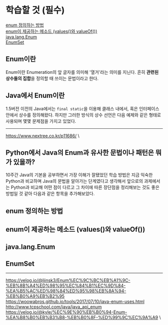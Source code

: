 # 학습할 것 (필수)

[enum 정의하는 방법]() \
[enum이 제공하는 메소드 (values()와 valueOf())]() \
[java.lang.Enum]() \
[EnumSet]()

## Enum이란

Enum이란 Enumeration의 앞 글자를 의미해 '열거'라는 의미를 지닌다. 흔히 **관련된 상수들의 집합**을 정의할 때 쓰이는 문법이라고 한다.

## Java에서 Enum이란

1.5버전 이전의 Java에서는 `final static`을 이용해 클래스 내에서, 혹은 인터페이스 안에서 상수를 정의해왔다. 하지만 그러한 방식의 상수 선언은 다음 예제와 같은 형태로 사용되며 몇몇 문제점을 가지고 있었다.



---
https://www.nextree.co.kr/p11686/ \

## Python에서 Java의 Enum과 유사한 문법이나 패턴은 뭐가 있을까?

10주간 Java의 기본을 공부하면서 가장 이해가 잘됐었던 학습 방법은 지금 익숙한 Python과 비교하며 Java의 문법을 알아가는 단계였다고 생각해서 앞으로의 과제에서는 Python과 비교해 어떤 점이 다르고 그 차이에 따른 장단점을 정리해보는 것도 좋은 방법일 것 같아 다음과 같은 항목을 추가해보았다.

## enum 정의하는 방법

## enum이 제공하는 메소드 (values()와 valueOf())

## java.lang.Enum

## EnumSet


---
https://velog.io/@ljinsk3/Enum%EC%9C%BC%EB%A1%9C-%EB%8B%A4%ED%98%95%EC%84%B1%EC%9D%84-%EA%B5%AC%ED%98%84%ED%95%98%EB%8A%94-%EB%B0%A9%EB%B2%95 \
https://woowabros.github.io/tools/2017/07/10/java-enum-uses.html \
http://www.tcpschool.com/java/java_api_enum \
https://velog.io/@kyle/%EC%9E%90%EB%B0%94-Enum-%EA%B8%B0%EB%B3%B8-%EB%B0%8F-%ED%99%9C%EC%9A%A9 \


